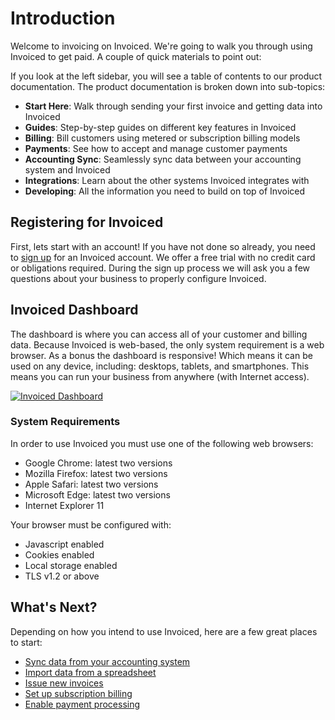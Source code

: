 # Introduction

Welcome to invoicing on Invoiced. We're going to walk you through using Invoiced to get paid. A couple of quick materials to point out:

If you look at the left sidebar, you will see a table of contents to our product documentation. The product documentation is broken down into sub-topics:

- **Start Here**: Walk through sending your first invoice and getting data into Invoiced
- **Guides**: Step-by-step guides on different key features in Invoiced
- **Billing**: Bill customers using metered or subscription billing models
- **Payments**: See how to accept and manage customer payments
- **Accounting Sync**: Seamlessly sync data between your accounting system and Invoiced
- **Integrations**: Learn about the other systems Invoiced integrates with
- **Developing**: All the information you need to build on top of Invoiced

## Registering for Invoiced

First, lets start with an account! If you have not done so already, you need to [sign up](https://www.invoiced.com/signup) for an Invoiced account. We offer a free trial with no credit card or obligations required. During the sign up process we will ask you a few questions about your business to properly configure Invoiced. 

## Invoiced Dashboard

The dashboard is where you can access all of your customer and billing data. Because Invoiced is web-based, the only system requirement is a web browser. As a bonus the dashboard is responsive! Which means it can be used on any device, including: desktops, tablets, and smartphones. This means you can run your business from anywhere (with Internet access).

[![Invoiced Dashboard](/docs/img/invoiced-devices.png)](/docs/img/invoiced-devices.png)

### System Requirements

In order to use Invoiced you must use one of the following web browsers:
* Google Chrome: latest two versions
* Mozilla Firefox: latest two versions
* Apple Safari: latest two versions
* Microsoft Edge: latest two versions
* Internet Explorer 11

Your browser must be configured with:
* Javascript enabled
* Cookies enabled
* Local storage enabled
* TLS v1.2 or above

## What's Next?

Depending on how you intend to use Invoiced, here are a few great places to start:
- [Sync data from your accounting system](/resources/docs/accounting)
- [Import data from a spreadsheet](/resources/docs/guides/importing-data)
- [Issue new invoices](/resources/docs/billing/invoices)
- [Set up subscription billing](/resources/docs/billing/subscription-billing)
- [Enable payment processing](/resources/docs/payments)
